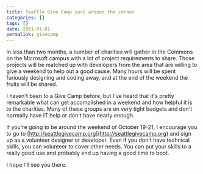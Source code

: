 ```yaml
---
title: Seattle Give Camp just around the corner
categories: []
tags: []
date: 2001-01-01
permalink: givecamp
---
```


In less than two months, a number of charities will gather in the Commons on the Microsoft campus with a lot of project requirements to share. Those projects will be matched up with developers from the area that are willing to give a weekend to help out a good cause. Many hours will be spent furiously designing and coding away, and at the end of the weekend the fruits will be shared.
<!-- xmore -->

I haven't been to a Give Camp before, but I've heard that it's pretty remarkable what can get accomplished in a weekend and how helpful it is to the charities. Many of these groups are on very tight budgets and don't normally have IT help or don't have nearly enough.

If you're going to be around the weekend of October 19-21, I encourage you to go to [http://seattlegivecamp.org](http://seattlegivecamp.org) and sign up as a volunteer designer or developer. Even if you don't have technical skills, you can volunteer to cover other needs. You can put your skills to a really good use and probably end up having a good time to boot.

I hope I'll see you there.